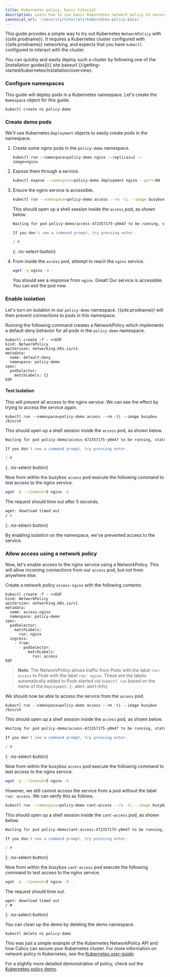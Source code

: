 ```yaml
---
title: Kubernetes policy, basic tutorial
description: Learn how to use basic Kubernetes network policy to securely restrict traffic to/from pods. 
canonical_url: '/security/tutorials/kubernetes-policy-basic'
---
```


This guide provides a simple way to try out Kubernetes `NetworkPolicy` with {{site.prodname}}.  It requires a Kubernetes cluster configured with {{site.prodname}} networking, and expects that you have `kubectl` configured to interact with the cluster.

You can quickly and easily deploy such a cluster by following one of the [installation guides]({{ site.baseurl }}/getting-started/kubernetes/installation/overview).

### Configure namespaces

This guide will deploy pods in a Kubernetes namespace.  Let's create the `Namespace` object for this guide.

```
kubectl create ns policy-demo
```

### Create demo pods

We'll use Kubernetes `Deployment` objects to easily create pods in the namespace.

1. Create some nginx pods in the `policy-demo` namespace.

   ```shell
   kubectl run --namespace=policy-demo nginx --replicas=2 --image=nginx
   ```

1. Expose them through a service.

   ```bash
   kubectl expose --namespace=policy-demo deployment nginx --port=80
   ```

1. Ensure the nginx service is accessible.

   ```bash
   kubectl run --namespace=policy-demo access --rm -ti --image busybox /bin/sh
   ```

   This should open up a shell session inside the `access` pod, as shown below.

   ```bash
   Waiting for pod policy-demo/access-472357175-y0m47 to be running, status is Pending, pod ready: false

   If you don't see a command prompt, try pressing enter.

   / #
   ```
   {: .no-select-button}

1. From inside the `access` pod, attempt to reach the `nginx` service.

   ```bash
   wget -q nginx -O -
   ```


   You should see a response from `nginx`.  Great! Our service is accessible.  You can exit the pod now.


### Enable isolation

Let's turn on isolation in our `policy-demo` namespace.  {{site.prodname}} will then prevent connections to pods in this namespace.

Running the following command creates a NetworkPolicy which implements a default deny behavior for all pods in the `policy-demo` namespace.

```
kubectl create -f - <<EOF
kind: NetworkPolicy
apiVersion: networking.k8s.io/v1
metadata:
  name: default-deny
  namespace: policy-demo
spec:
  podSelector:
    matchLabels: {}
EOF
```

#### Test Isolation

This will prevent all access to the nginx service.  We can see the effect by trying to access the service again.

```
kubectl run --namespace=policy-demo access --rm -ti --image busybox /bin/sh
```

This should open up a shell session inside the `access` pod, as shown below.

```bash
Waiting for pod policy-demo/access-472357175-y0m47 to be running, status is Pending, pod ready: false

If you don't see a command prompt, try pressing enter.

/ #
```
{: .no-select-button}

Now from within the busybox `access` pod execute the following command to test access to the nginx service.

```bash
wget -q --timeout=5 nginx -O -
```

The request should time out after 5 seconds.

```bash
wget: download timed out
/ #
```
{: .no-select-button}

By enabling isolation on the namespace, we've prevented access to the service.

### Allow access using a network policy

Now, let's enable access to the nginx service using a NetworkPolicy.  This will allow incoming connections from our `access` pod, but not
from anywhere else.

Create a network policy `access-nginx` with the following contents:

```
kubectl create -f - <<EOF
kind: NetworkPolicy
apiVersion: networking.k8s.io/v1
metadata:
  name: access-nginx
  namespace: policy-demo
spec:
  podSelector:
    matchLabels:
      run: nginx
  ingress:
    - from:
      - podSelector:
          matchLabels:
            run: access
EOF
```

> **Note**: The NetworkPolicy allows traffic from Pods with
> the label `run: access` to Pods with the label `run: nginx`. These
> are the labels automatically added to Pods started via `kubectl run`
> based on the name of the `Deployment`.
{: .alert .alert-info}

We should now be able to access the service from the `access` pod.

```
kubectl run --namespace=policy-demo access --rm -ti --image busybox /bin/sh
```

This should open up a shell session inside the `access` pod, as shown below.

```bash
Waiting for pod policy-demo/access-472357175-y0m47 to be running, status is Pending, pod ready: false

If you don't see a command prompt, try pressing enter.

/ #
```
{: .no-select-button}

Now from within the busybox `access` pod execute the following command to test access to the nginx service.

```bash
wget -q --timeout=5 nginx -O -
```

However, we still cannot access the service from a pod without the label `run: access`.
We can verify this as follows.

```bash
kubectl run --namespace=policy-demo cant-access --rm -ti --image busybox /bin/sh
```

This should open up a shell session inside the `cant-access` pod, as shown below.

```bash
Waiting for pod policy-demo/cant-access-472357175-y0m47 to be running, status is Pending, pod ready: false

If you don't see a command prompt, try pressing enter.

/ #
```
{: .no-select-button}

Now from within the busybox `cant-access` pod execute the following command to test access to the nginx service.

```bash
wget -q --timeout=5 nginx -O -
```

The request should time out.

```
wget: download timed out
/ #
```
{: .no-select-button}

You can clean up the demo by deleting the demo namespace.

```shell
kubectl delete ns policy-demo
```

This was just a simple example of the Kubernetes NetworkPolicy API and how Calico can secure your Kubernetes cluster.  For more
information on network policy in Kubernetes, see the [Kubernetes user-guide](http://kubernetes.io/docs/user-guide/networkpolicies/).

For a slightly more detailed demonstration of policy, check out the [Kubernetes policy demo](kubernetes-policy-demo/kubernetes-demo).
